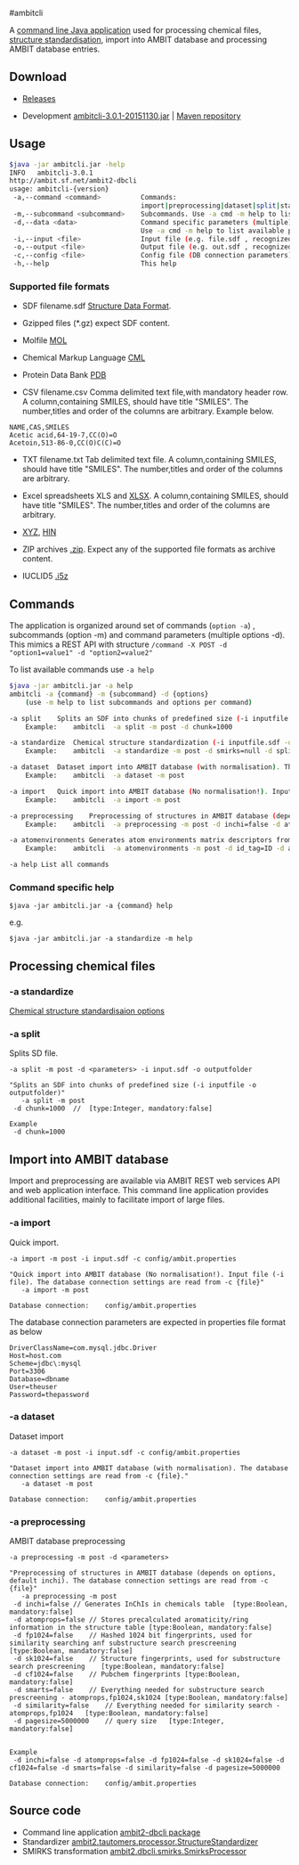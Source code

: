 #ambitcli

A [command line Java application](download_ambitcli.html) used for processing chemical files, [structure standardisation](./ambitcli_standardisation.html), import into AMBIT database and processing AMBIT database entries.  

## Download

* <a href="http://sourceforge.net/projects/ambit/files/Ambit2/AMBIT%20applications/ambitcli/">Releases</a> 

* Development 
  <a href="https://www.ideaconsult.net/downloads/ambitcli/ambitcli-3.0.1-20151130.jar">ambitcli-3.0.1-20151130.jar</a> | <a href="http://ambit.uni-plovdiv.bg:8083/nexus/#nexus-search;gav~~ambit2-dbcli~~jar~">Maven repository</a>

## Usage

````sh
$java -jar ambitcli.jar -help
INFO   ambitcli-3.0.1
http://ambit.sf.net/ambit2-dbcli
usage: ambitcli-{version}
 -a,--command <command>          Commands:
                                 import|preprocessing|dataset|split|standardize|help|
 -m,--subcommand <subcommand>    Subcommands. Use -a cmd -m help to list subcommands of a specific command.                                 
 -d,--data <data>                Command specific parameters (multiple).
                                 Use -a cmd -m help to list available parameters
 -i,--input <file>               Input file (e.g. file.sdf , recognized by extensions .sdf , .csv, .cml , .txt)
 -o,--output <file>              Output file (e.g. out.sdf , recognized by extensions .sdf , .csv, .cml , .txt)                                 
 -c,--config <file>              Config file (DB connection parameters)                                 
 -h,--help                       This help
````

### Supported file formats 

 * SDF filename.sdf <a href="https://en.wikipedia.org/wiki/Chemical_table_file#SDF">Structure Data Format</a>. 
 
 * Gzipped files (*.gz) expect SDF content.

 * Molfile <a href="https://en.wikipedia.org/wiki/Chemical_table_file#Molfile">MOL</a>

 * Chemical Markup Language <a href="https://en.wikipedia.org/wiki/Chemical_Markup_Language">CML</a> 

 * Protein Data Bank <a href="https://en.wikipedia.org/wiki/Protein_Data_Bank_(file_format)">PDB</a>
 
 * CSV filename.csv Comma delimited text file,with mandatory header row. A column,containing SMILES, should have title "SMILES". 
 The number,titles and order of the columns are arbitrary. Example below.
 
````
NAME,CAS,SMILES
Acetic acid,64-19-7,CC(O)=O
Acetoin,513-86-0,CC(O)C(C)=O
````

 * TXT filename.txt Tab delimited text file. A column,containing SMILES, should have title "SMILES".  The number,titles and order of the columns are arbitrary.
 
 * Excel spreadsheets XLS and <a href="https://en.wikipedia.org/wiki/Office_Open_XML">XLSX</a>. A column,containing SMILES, should have title "SMILES".  The number,titles and order of the columns are arbitrary.
 
 * <a href="https://en.wikipedia.org/wiki/XYZ_file_format">XYZ</a>, <a href="http://wiki.jmol.org/index.php/File_formats/Formats/HIN">HIN</a>
 
 * ZIP archives <a href="https://en.wikipedia.org/wiki/Zip_(file_format)">.zip</a>. Expect any of the supported file formats as archive content.
 
 * IUCLID5 <a href="http://iuclid.eu/index.php?fuseaction=home.format">.i5z</a> 
 
## Commands

The application is organized around set of commands (`option -a`) , subcommands (option -m) and command parameters (multiple options -d).
This mimics a REST API with structure `/command -X POST -d "option1=value1" -d "option2=value2"`   

To list available commands use `-a help`

````sh
$java -jar ambitcli.jar -a help
ambitcli -a {command} -m {subcommand} -d {options}
	(use -m help to list subcommands and options per command)
````

````sh
-a split	Splits an SDF into chunks of predefined size (-i inputfile -o outputfile).
	Example:	ambitcli  -a split -m post -d chunk=1000	
````

````sh
-a standardize	Chemical structure standardization (-i inputfile.sdf -o outputfile.sdf , recognized by extensions .sdf , .csv, .cml , .txt)
	Example:	ambitcli  -a standardize -m post -d smirks=null -d splitfragments=true -d implicith=true -d stereo=false -d tautomers=true -d inchi=false -d smiles=false -d smilescanonical=false -d page=0 -d pagesize=20000 -d tag_inchi=InChI -d tag_inchikey=InChIKey -d tag_smiles=SMILES -d tag_rank=RANK	
````

````sh
-a dataset	Dataset import into AMBIT database (with normalisation). The database connection settings are read from -c {file}.
	Example:	ambitcli  -a dataset -m post	
````

````sh
-a import	Quick import into AMBIT database (No normalisation!). Input file (-i file). The database connection settings are read from -c {file}
	Example:	ambitcli  -a import -m post	
````

````sh
-a preprocessing	Preprocessing of structures in AMBIT database (depends on options, default inchi). The database connection settings are read from -c {file}
	Example:	ambitcli  -a preprocessing -m post -d inchi=false -d atomprops=false -d fp1024=false -d sk1024=false -d cf1024=false -d smarts=false -d similarity=false -d pagesize=5000000	
````

````sh
-a atomenvironments	Generates atom environments matrix descriptors from SDF file (-i inputfile -o outputfile)
	Example:	ambitcli  -a atomenvironments -m post -d id_tag=ID -d activity_tag=Activity -d merge_results_file=null -d generate_csv=false -d generate_mm=false -d generate_json=false -d generate_vw=true -d normalize=true -d laplace_smoothing=null -d cost_sensitive=true -d levels_as_namespace=false -d toxtree=false	
````

````sh
-a help	List all commands
````

### Command specific help

````
$java -jar ambitcli.jar -a {command} help
````

e.g. 

````
$java -jar ambitcli.jar -a standardize -m help
````

## <a name="chemfiles">Processing chemical files</a>

### <a name="standardize"></a>-a standardize 

  [Chemical structure standardisaion options](ambitcli_standardisation.html)

### -a split

Splits SD file.

````
-a split -m post -d <parameters> -i input.sdf -o outputfolder

"Splits an SDF into chunks of predefined size (-i inputfile -o outputfolder)"
   -a split -m post 
 -d chunk=1000	// 	[type:Integer, mandatory:false]

Example
 -d chunk=1000
````

## Import into AMBIT database 

Import and preprocessing are available via AMBIT REST web services API and web application interface. This command line application provides additional facilities, mainly to facilitate import of large files. 

### -a import 

Quick import.

````
-a import -m post -i input.sdf -c config/ambit.properties

"Quick import into AMBIT database (No normalisation!). Input file (-i file). The database connection settings are read from -c {file}"
   -a import -m post

Database connection:	config/ambit.properties

````

The database connection parameters are expected in properties file format as below

````
DriverClassName=com.mysql.jdbc.Driver
Host=host.com
Scheme=jdbc\:mysql
Port=3306
Database=dbname
User=theuser
Password=thepassword
````

### -a dataset 
Dataset import

````
-a dataset -m post -i input.sdf -c config/ambit.properties

"Dataset import into AMBIT database (with normalisation). The database connection settings are read from -c {file}."
   -a dataset -m post

Database connection:	config/ambit.properties

````

### -a preprocessing
 
AMBIT database preprocessing

````
-a preprocessing -m post -d <parameters>

"Preprocessing of structures in AMBIT database (depends on options, default inchi). The database connection settings are read from -c {file}"
   -a preprocessing -m post
 -d inchi=false	// Generates InChIs in chemicals table	[type:Boolean, mandatory:false]
 -d atomprops=false	// Stores precalculated aromaticity/ring information in the structure table	[type:Boolean, mandatory:false]
 -d fp1024=false	// Hashed 1024 bit fingerprints, used for similarity searching anf substructure search prescreening	[type:Boolean, mandatory:false]
 -d sk1024=false	// Structure fingerprints, used for substructure search prescreening	[type:Boolean, mandatory:false]
 -d cf1024=false	// Pubchem fingerprints	[type:Boolean, mandatory:false]
 -d smarts=false	// Everything needed for substructure search prescreening - atomprops,fp1024,sk1024	[type:Boolean, mandatory:false]
 -d similarity=false	// Everything needed for similarity search - atomprops,fp1024	[type:Boolean, mandatory:false]
 -d pagesize=5000000	// query size	[type:Integer, mandatory:false]


Example
 -d inchi=false -d atomprops=false -d fp1024=false -d sk1024=false -d cf1024=false -d smarts=false -d similarity=false -d pagesize=5000000

Database connection:	config/ambit.properties

````

## Source code 

* Command line application [ambit2-dbcli package](https://svn.code.sf.net/p/ambit/code/trunk/ambit2-all/ambit2-apps/ambit2-dbcli)
* Standardizer [ambit2.tautomers.processor.StructureStandardizer](https://svn.code.sf.net/p/ambit/code/trunk/ambit2-all/ambit2-tautomers/src/main/java/ambit2/tautomers/processor/StructureStandardizer.java)
* SMIRKS transformation [ambit2.dbcli.smirks.SmirksProcessor](https://svn.code.sf.net/p/ambit/code/trunk/ambit2-all/ambit2-apps/ambit2-dbcli/src/main/java/ambit2/dbcli/smirks/SMIRKSProcessor.java)
 